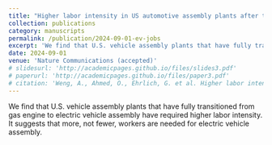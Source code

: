 ```yaml
---
title: "Higher labor intensity in US automotive assembly plants after transitioning to electric vehicles"
collection: publications
category: manuscripts
permalink: /publication/2024-09-01-ev-jobs
excerpt: 'We find that U.S. vehicle assembly plants that have fully transitioned from gas engine to electric vehicle assembly have required higher labor intensity. It suggests that more, not fewer, workers are needed for electric vehicle assembly.'
date: 2024-09-01
venue: 'Nature Communications (accepted)'
# slidesurl: 'http://academicpages.github.io/files/slides3.pdf'
# paperurl: 'http://academicpages.github.io/files/paper3.pdf'
# citation: 'Weng, A., Ahmed, O., Ehrlich, G. et al. Higher labor intensity in US automotive assembly plants after transitioning to electric vehicles. <i>Nat Commun</i> (2024)'
---
```


We find that U.S. vehicle assembly plants that have fully transitioned from gas engine to electric vehicle assembly have required higher labor intensity. It suggests that more, not fewer, workers are needed for electric vehicle assembly.